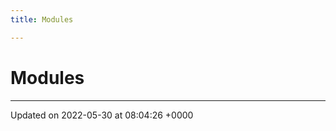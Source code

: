 ```yaml
---
title: Modules

---
```


# Modules







-------------------------------

Updated on 2022-05-30 at 08:04:26 +0000

